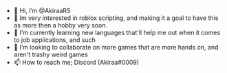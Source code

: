- 👋 Hi, I’m @AkiraaRS
- 👀 Im very interested in roblox scripting, and making it a goal to have this as more then a hobby very soon.
- 🌱 I’m currently learning new languages that'll help me out when it comes to job applications, and such
- 💞️ I’m looking to collaborate on more games that are more hands on, and aren't trashy weird games
- 📫 How to reach me; Discord (Akiraa#0009)
